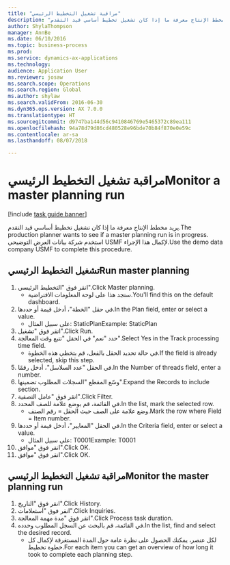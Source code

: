 ```yaml
--- 
title: "مراقبة تشغيل التخطيط الرئيسي"
description: "يريد مخطط الإنتاج معرفة ما إذا كان تشغيل تخطيط أساسي قيد التقدم."
author: ShylaThompson
manager: AnnBe
ms.date: 06/10/2016
ms.topic: business-process
ms.prod: 
ms.service: dynamics-ax-applications
ms.technology: 
audience: Application User
ms.reviewer: josaw
ms.search.scope: Operations
ms.search.region: Global
ms.author: shylaw
ms.search.validFrom: 2016-06-30
ms.dyn365.ops.version: AX 7.0.0
ms.translationtype: HT
ms.sourcegitcommit: d9747ba144d56c9410846769e5465372c89ea111
ms.openlocfilehash: 94a78d79d86cd480528e96bde70b84f870e0e59c
ms.contentlocale: ar-sa
ms.lasthandoff: 08/07/2018

---
```

# <a name="monitor-a-master-planning-run"></a><span data-ttu-id="7eaaa-103">مراقبة تشغيل التخطيط الرئيسي</span><span class="sxs-lookup"><span data-stu-id="7eaaa-103">Monitor a master planning run</span></span>

[!include [task guide banner](../../includes/task-guide-banner.md)]

<span data-ttu-id="7eaaa-104">يريد مخطط الإنتاج معرفة ما إذا كان تشغيل تخطيط أساسي قيد التقدم.</span><span class="sxs-lookup"><span data-stu-id="7eaaa-104">The production planner wants to see if a master planning run is in progress.</span></span> <span data-ttu-id="7eaaa-105">استخدم شركة بيانات العرض التوضيحي USMF لإكمال هذا الإجراء.</span><span class="sxs-lookup"><span data-stu-id="7eaaa-105">Use the demo data company USMF to complete this procedure.</span></span>


## <a name="run-master-planning"></a><span data-ttu-id="7eaaa-106">تشغيل التخطيط الرئيسي</span><span class="sxs-lookup"><span data-stu-id="7eaaa-106">Run master planning</span></span>
1. <span data-ttu-id="7eaaa-107">انقر فوق "التخطيط الرئيسي‬".</span><span class="sxs-lookup"><span data-stu-id="7eaaa-107">Click Master planning.</span></span>
    * <span data-ttu-id="7eaaa-108">ستجد هذا على لوحة المعلومات الافتراضية.</span><span class="sxs-lookup"><span data-stu-id="7eaaa-108">You'll find this on the default dashboard.</span></span>  
2. <span data-ttu-id="7eaaa-109">في حقل "الخطة"، أدخل قيمة أو حددها.</span><span class="sxs-lookup"><span data-stu-id="7eaaa-109">In the Plan field, enter or select a value.</span></span>
    * <span data-ttu-id="7eaaa-110">على سبيل المثال: StaticPlan</span><span class="sxs-lookup"><span data-stu-id="7eaaa-110">Example: StaticPlan</span></span>  
3. <span data-ttu-id="7eaaa-111">انقر فوق "تشغيل".</span><span class="sxs-lookup"><span data-stu-id="7eaaa-111">Click Run.</span></span>
4. <span data-ttu-id="7eaaa-112">حدد "نعم" في الحقل "تتبع وقت المعالجة".</span><span class="sxs-lookup"><span data-stu-id="7eaaa-112">Select Yes in the Track processing time field.</span></span>
    * <span data-ttu-id="7eaaa-113">في حالة تحديد الحقل بالفعل، قم بتخطي هذه الخطوة.</span><span class="sxs-lookup"><span data-stu-id="7eaaa-113">If the field is already selected, skip this step.</span></span>  
5. <span data-ttu-id="7eaaa-114">في الحقل "عدد السلاسل"، أدخل رقمًا.</span><span class="sxs-lookup"><span data-stu-id="7eaaa-114">In the Number of threads field, enter a number.</span></span>
6. <span data-ttu-id="7eaaa-115">وسّع المقطع "السجلات المطلوب تضمينها‬".</span><span class="sxs-lookup"><span data-stu-id="7eaaa-115">Expand the Records to include section.</span></span>
7. <span data-ttu-id="7eaaa-116">انقر فوق "عامل التصفية".</span><span class="sxs-lookup"><span data-stu-id="7eaaa-116">Click Filter.</span></span>
8. <span data-ttu-id="7eaaa-117">في القائمة، قم بوضع علامة للصف المحدد.</span><span class="sxs-lookup"><span data-stu-id="7eaaa-117">In the list, mark the selected row.</span></span>
    * <span data-ttu-id="7eaaa-118">وضع علامة على الصف حيث الحقل = رقم الصنف.</span><span class="sxs-lookup"><span data-stu-id="7eaaa-118">Mark the row where Field = Item number.</span></span>  
9. <span data-ttu-id="7eaaa-119">في الحقل "المعايير‬"، أدخل قيمة أو حددها.</span><span class="sxs-lookup"><span data-stu-id="7eaaa-119">In the Criteria field, enter or select a value.</span></span>
    * <span data-ttu-id="7eaaa-120">على سبيل المثال: T0001</span><span class="sxs-lookup"><span data-stu-id="7eaaa-120">Example: T0001</span></span>  
10. <span data-ttu-id="7eaaa-121">انقر فوق "موافق".</span><span class="sxs-lookup"><span data-stu-id="7eaaa-121">Click OK.</span></span>
11. <span data-ttu-id="7eaaa-122">انقر فوق "موافق".</span><span class="sxs-lookup"><span data-stu-id="7eaaa-122">Click OK.</span></span>

## <a name="monitor-the-master-planning-run"></a><span data-ttu-id="7eaaa-123">مراقبة تشغيل التخطيط الرئيسي</span><span class="sxs-lookup"><span data-stu-id="7eaaa-123">Monitor the master planning run</span></span>
1. <span data-ttu-id="7eaaa-124">انقر فوق "التاريخ".</span><span class="sxs-lookup"><span data-stu-id="7eaaa-124">Click History.</span></span>
2. <span data-ttu-id="7eaaa-125">انقر فوق "استعلامات".</span><span class="sxs-lookup"><span data-stu-id="7eaaa-125">Click Inquiries.</span></span>
3. <span data-ttu-id="7eaaa-126">انقر فوق "مدة مهمة المعالجة".</span><span class="sxs-lookup"><span data-stu-id="7eaaa-126">Click Process task duration.</span></span>
4. <span data-ttu-id="7eaaa-127">في القائمة، قم بالبحث عن السجل المطلوب وحدده.</span><span class="sxs-lookup"><span data-stu-id="7eaaa-127">In the list, find and select the desired record.</span></span>
    * <span data-ttu-id="7eaaa-128">لكل عنصر، يمكنك الحصول على نظرة عامة حول المدة المستغرقة لإكمال كل خطوة تخطيط.</span><span class="sxs-lookup"><span data-stu-id="7eaaa-128">For each item you can get an overview of how long it took to complete each planning step.</span></span>  


